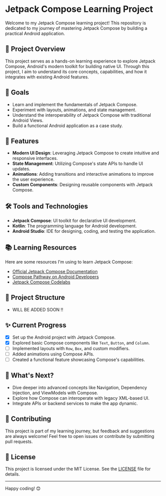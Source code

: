 # Jetpack Compose Learning Project

Welcome to my Jetpack Compose learning project! This repository is dedicated to my journey of mastering Jetpack Compose by building a practical Android application.

## 📖 Project Overview

This project serves as a hands-on learning experience to explore Jetpack Compose, Android's modern toolkit for building native UI. Through this project, I aim to understand its core concepts, capabilities, and how it integrates with existing Android features.

## 🎯 Goals

- Learn and implement the fundamentals of Jetpack Compose.
- Experiment with layouts, animations, and state management.
- Understand the interoperability of Jetpack Compose with traditional Android Views.
- Build a functional Android application as a case study.

## 🚀 Features

- **Modern UI Design**: Leveraging Jetpack Compose to create intuitive and responsive interfaces.
- **State Management**: Utilizing Compose's state APIs to handle UI updates.
- **Animations**: Adding transitions and interactive animations to improve the user experience.
- **Custom Components**: Designing reusable components with Jetpack Compose.

## 🛠️ Tools and Technologies

- **Jetpack Compose**: UI toolkit for declarative UI development.
- **Kotlin**: The programming language for Android development.
- **Android Studio**: IDE for designing, coding, and testing the application.

## 📚 Learning Resources

Here are some resources I'm using to learn Jetpack Compose:

- [Official Jetpack Compose Documentation](https://developer.android.com/jetpack/compose)
- [Compose Pathway on Android Developers](https://developer.android.com/courses/pathways/compose)
- [Jetpack Compose Codelabs](https://developer.android.com/codelabs/jetpack-compose-basics)

## 📂 Project Structure
- WILL BE ADDED SOON !!


## ✨ Current Progress

- [x] Set up the Android project with Jetpack Compose.
- [x] Explored basic Compose components like `Text`, `Button`, and `Column`.
- [ ] Implemented layouts with `Row`, `Box`, and custom modifiers.
- [ ] Added animations using Compose APIs.
- [ ] Created a functional feature showcasing Compose's capabilities.

## 🌟 What's Next?

- Dive deeper into advanced concepts like Navigation, Dependency Injection, and ViewModels with Compose.
- Explore how Compose can interoperate with legacy XML-based UI.
- Integrate APIs or backend services to make the app dynamic.

## 🤝 Contributing

This project is part of my learning journey, but feedback and suggestions are always welcome! Feel free to open issues or contribute by submitting pull requests.

## 📄 License

This project is licensed under the MIT License. See the [LICENSE](LICENSE) file for details.

---

Happy coding! 😊
